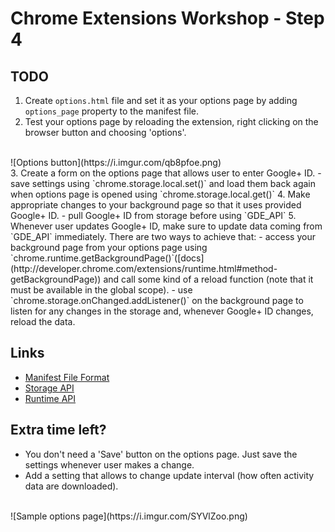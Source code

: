 # Chrome Extensions Workshop - Step 4

## TODO
1. Create `options.html` file and set it as your options page by adding `options_page` property to the manifest file.
2. Test your options page by reloading the extension, right clicking on the browser button and choosing 'options'.
<br/>
![Options button](https://i.imgur.com/qb8pfoe.png)
<br/>
3. Create a form on the options page that allows user to enter Google+ ID.
	- save settings using `chrome.storage.local.set()` and load them back again when options page is opened using `chrome.storage.local.get()`
4. Make appropriate changes to your background page so that it uses provided Google+ ID.
	- pull Google+ ID from storage before using `GDE_API`
5. Whenever user updates Google+ ID, make sure to update data coming from `GDE_API` immediately. There are two ways to achieve that:
	- access your background page from your options page using `chrome.runtime.getBackgroundPage()`([docs](http://developer.chrome.com/extensions/runtime.html#method-getBackgroundPage)) and call some kind of a reload function (note that it must be available in the global scope).
	- use `chrome.storage.onChanged.addListener()` on the background page to listen for any changes in the storage and, whenever Google+ ID changes, reload the data.

## Links
- [Manifest File Format](http://developer.chrome.com/extensions/manifest.html)
- [Storage API](http://developer.chrome.com/extensions/storage.html)
- [Runtime API](http://developer.chrome.com/extensions/runtime.html)

## Extra time left?
- You don't need a 'Save' button on the options page. Just save the settings whenever user makes a change.
- Add a setting that allows to change update interval (how often activity data are downloaded).
<br/>
![Sample options page](https://i.imgur.com/SYVlZoo.png)
